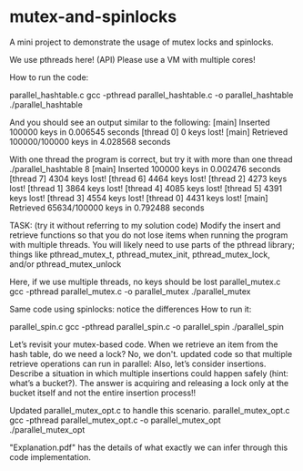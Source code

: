 # mutex-and-spinlocks
A mini project to demonstrate the usage of mutex locks and spinlocks. 


We use pthreads here! (API)
Please use a VM with multiple cores!

How to run the code:

parallel_hashtable.c 
gcc -pthread parallel_hashtable.c -o parallel_hashtable
./parallel_hashtable <no of threads>

And you should see an output similar to the following: 
[main] Inserted 100000 keys in 0.006545 seconds 
[thread 0] 0 keys lost! 
[main] Retrieved 100000/100000 keys in 4.028568 seconds

With one thread the program is correct, but try it with more than one thread 
./parallel_hashtable 8
[main] Inserted 100000 keys in 0.002476 seconds [thread 7] 4304 keys lost! [thread 6] 4464 keys lost! [thread 2] 4273 keys lost! [thread 1] 3864 keys lost! [thread 4] 4085 keys lost! [thread 5] 4391 keys lost! [thread 3] 4554 keys lost! [thread 0] 4431 keys lost! [main] Retrieved 65634/100000 keys in 0.792488 seconds

TASK: (try it without referring to my solution code)
Modify the insert and retrieve functions so that you do not lose items when running the program with multiple threads.
You will likely need to use parts of the pthread library; things like pthread_mutex_t, pthread_mutex_init, pthread_mutex_lock, and/or pthread_mutex_unlock

Here, if we use multiple threads, no keys should be lost
parallel_mutex.c
gcc -pthread parallel_mutex.c -o parallel_mutex
./parallel_mutex <no of threads>

Same code using spinlocks: notice the differences
How to run it: 

parallel_spin.c
gcc -pthread parallel_spin.c -o parallel_spin
./parallel_spin <no of threads>

Let’s revisit your mutex-based code. When we retrieve an item from the hash table, do we need a lock? No, we don't. updated code so that multiple retrieve operations can run in parallel:
Also, let’s consider insertions. Describe a situation in which multiple insertions could happen safely (hint: what’s a bucket?). The answer is acquiring and releasing a lock only at the bucket itself and not the entire insertion process!!


Updated parallel_mutex_opt.c to handle this scenario.
parallel_mutex_opt.c
gcc -pthread parallel_mutex_opt.c -o parallel_mutex_opt
./parallel_mutex_opt <no of threads>


"Explanation.pdf" has the details of what exactly we can infer through this code implementation. 



